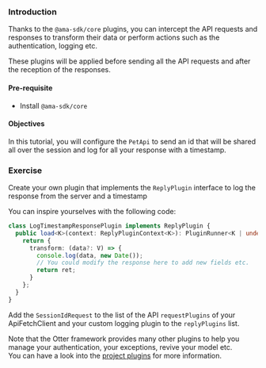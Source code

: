 ### Introduction

Thanks to the `@ama-sdk/core` plugins, you can intercept the API requests and responses to transform their data or
perform actions such as the authentication, logging etc.

These plugins will be applied before sending all the API requests and after the reception of the responses.

#### Pre-requisite

- Install `@ama-sdk/core`

#### Objectives

In this tutorial, you will configure the `PetApi` to send an id that will be shared all over the session and log for all your response
with a timestamp.

### Exercise

Create your own plugin that implements the `ReplyPlugin` interface to log the response from the server and a timestamp

You can inspire yourselves with the following code:
```typescript
class LogTimestampResponsePlugin implements ReplyPlugin {
  public load<K>(context: ReplyPluginContext<K>): PluginRunner<K | undefined, V> {
    return {
      transform: (data?: V) => {
        console.log(data, new Date());
        // You could modify the response here to add new fields etc.
        return ret;
      }
    };
  }
}
```

Add the `SessionIdRequest` to the list of the API `requestPlugins` of your ApiFetchClient and
your custom logging plugin to the `replyPlugins` list.

Note that the Otter framework provides many other plugins to help you manage your authentication, your exceptions, revive your model etc.\
You can have a look into the [project plugins](https://github.com/AmadeusITGroup/otter/tree/main/packages/%40ama-sdk/core/src/plugins)
for more information.
